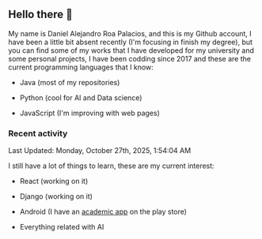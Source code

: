 ## Hello there 👋 

  

My name is Daniel Alejandro Roa Palacios, and this is my Github account, I have been a little bit absent recently (I'm focusing in finish my degree), but you can find some of my works that I have developed for my university and some personal projects, I have been codding since 2017 and these are the current programming languages that I know: 

  

- Java (most of my repositories) 

- Python (cool for AI and Data science) 

- JavaScript (I'm improving with web pages) 

### Recent activity

<!--RECENT_ACTIVITY:start-->
<!--RECENT_ACTIVITY:end-->
<!--RECENT_ACTIVITY:last_update-->
Last Updated: Monday, October 27th, 2025, 1:54:04 AM
<!--RECENT_ACTIVITY:last_update_end-->

I still have a lot of things to learn, these are my current interest: 

- React (working on it) 

- Django (working on it)

- Android (I have an [academic app](https://play.google.com/store/apps/details?id=mi.aplicacion.PromediaTuSemestre) on the play store) 

- Everything related with AI 
